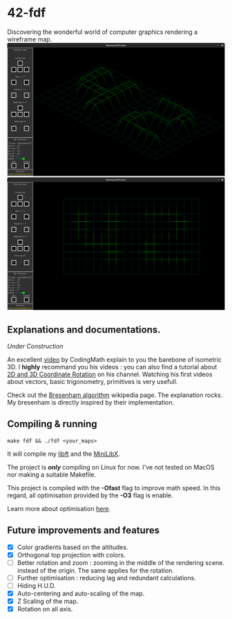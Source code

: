 # 42-fdf
Discovering the wonderful world of computer graphics rendering a wireframe map.
![Wireframe0](/assets/images/window0.png)
![Wireframe1](/assets/images/window1.png)
## Explanations and documentations.
*Under Construction*

An excellent [video](https://www.youtube.com/watch?v=go1qrWFw_bs) by CodingMath
explain to you the barebone of isometric 3D. I **highly** recommand you his
videos : you can also find a tutorial about [2D and 3D Coordinate Rotation](https://www.youtube.com/watch?v=AmaC23gQCTw) on his channel. Watching his first videos about vectors,
basic trigonometry, primitives is very usefull.

Check out the [Bresenham algorithm](https://en.wikipedia.org/wiki/Bresenham%27s_line_algorithm) wikipedia page. The explanation rocks. My bresenham is directly inspired by their implementation.
## Compiling & running
	make fdf && ./fdf <your_maps>
It will compile my [libft](https://github.com/noctuelles/42-libft) and the [MiniLibX](https://github.com/42Paris/minilibx-linux).

The project is ***only*** compiling on Linux for now. I've not tested on MacOS
nor making a suitable Makefile.

This project is compiled with the **-Ofast** flag to improve math speed. In this
regard, all optimisation provided by the **-O3** flag is enable.

Learn more about optimisation [here](https://gcc.gnu.org/onlinedocs/gcc/Optimize-Options.html).
## Future improvements and features
- [x] Color gradients based on the altitudes.
- [x] Orthogonal top projection with colors.
- [ ] Better rotation and zoom : zooming in the middle of the rendering scene.
instead of the origin. The same applies for the rotation.
- [ ] Further optimisation : reducing lag and redundant calculations.
- [ ] Hiding H.U.D.
- [x] Auto-centering and auto-scaling of the map.
- [x] Z Scaling of the map.
- [x] Rotation on all axis.
